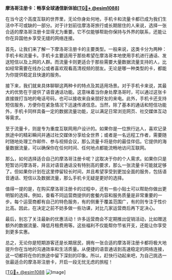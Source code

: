 **摩洛哥注册卡：畅享全球通信新体验[[TG💪+ @esim1088](https://t.me/s/esim1088)]**

在当今这个高度互联的世界里，无论你身处何地，手机卡和流量卡都已成为我们生活中不可或缺的一部分。对于计划前往摩洛哥旅行或长期居住的人来说，选择一张合适的摩洛哥注册卡显得尤为重要。它不仅能够帮助你保持与外界的联系，还能让你在异国他乡享受无缝的网络连接。

首先，让我们来了解一下摩洛哥注册卡的主要类型。一般来说，这类卡分为两种：手机卡和流量卡。手机卡主要适用于那些希望在摩洛哥本地使用手机进行通话、发送短信以及上网的人群。而流量卡则更适合于那些需要大量数据流量支持的人，比如经常需要在线办公或者喜欢观看高清视频的朋友。无论是哪一种类型的卡，都能为你提供稳定且快速的服务。

接下来，我们就来具体聊聊这两种卡的特点及其适用场景。对于手机卡来说，其最大的优势在于提供了语音通话功能。这意味着当你身处摩洛哥时，可以通过这张卡直接拨打当地的电话号码，也可以接收来自亲朋好友的来电。此外，手机卡还支持短信服务，方便你在紧急情况下迅速传递信息。当然，除了基本的通话和短信功能外，手机卡同样具备一定的数据流量功能，足以满足日常浏览网页、社交媒体互动等需求。

至于流量卡，则是专为重度互联网用户设计的。如果你是一位旅行达人，喜欢记录旅途中的精彩瞬间并通过社交媒体分享给全世界；或者是一名远程工作者，需要随时随地处理工作邮件、参与视频会议，那么流量卡将是你的最佳伴侣。它提供的海量数据流量，可以确保你在任何时间、任何地点都能流畅地访问互联网。

那么，如何选择适合自己的摩洛哥注册卡呢？这取决于你的个人需求。如果你只是短暂访问摩洛哥，并且对语音通话没有特别高的要求，那么一张流量卡可能就足够了。但如果你计划在这里停留较长时间，并且希望享受到更加全面的服务，包括语音通话、短信以及数据流量，那么手机卡无疑是更好的选择。

值得一提的是，在购买摩洛哥注册卡的过程中，还有一些小贴士可以帮助你做出更明智的选择。例如，查看不同运营商提供的套餐内容和服务质量是非常重要的一步。每个运营商都有自己的特色服务，有的侧重于覆盖范围广，有的则专注于性价比高。因此，在决定之前不妨多做一些功课，对比几家运营商后再下定决心。

最后，别忘了关注最新的优惠活动！许多运营商会不定期推出促销活动，比如赠送额外的数据流量、降低月租费用等。这些福利不仅能帮你节省开支，还能让你享受到更多实惠。

总之，无论你是短期游客还是长期居民，拥有一张合适的摩洛哥注册卡都将极大地提升你在当地的沟通效率和生活质量。从便捷的语音通话到高速稳定的网络连接，这一切都将在你的旅途中留下深刻的印象。所以，赶快行动起来吧，为自己挑选一张最适合的摩洛哥注册卡，开启一段无忧无虑的旅程！

[[TG💪+ @esim1088](https://t.me/s/esim1088) ![Image](https://i.postimg.cc/4NQfJmqS/Snipaste-2025-05-13-00-14-12.png)]